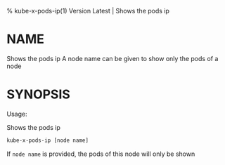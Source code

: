 % kube-x-pods-ip(1) Version Latest | Shows the pods ip
# NAME

Shows the pods ip
A node name can be given to show only the pods of a node


# SYNOPSIS

Usage:

Shows the pods ip

```bash
kube-x-pods-ip [node name]
```
If `node name` is provided, the pods of this node will only be shown

